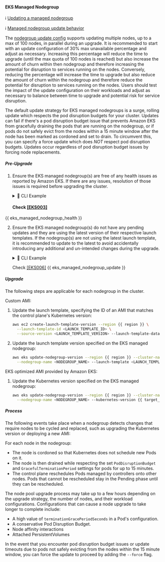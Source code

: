 #### EKS Managed Nodegroup

ℹ️ [Updating a managed nodegroup](https://docs.aws.amazon.com/eks/latest/userguide/update-managed-node-group.html)

ℹ️ [Managed nodegroup update behavior](https://docs.aws.amazon.com/eks/latest/userguide/managed-node-update-behavior.html)

The [nodegroup update config](https://docs.aws.amazon.com/eks/latest/APIReference/API_NodegroupUpdateConfig.html) supports updating multiple nodes, up to a max of 100 nodes, in parallel during an upgrade. It is recommended to start with an update configuration of 30% max unavailable percentage and adjust as necessary. Increasing this percentage will reduce the time to upgrade (until the max quota of 100 nodes is reached) but also increase the amount of churn within then nodegroup and therefore increasing the potential for disruption to services running on the nodes. Conversely, reducing the percentage will increase the time to upgrade but also reduce the amount of churn within the nodegroup and therefore reduce the potential for disruption to services running on the nodes. Users should test the impact of the update configuration on their workloads and adjust as necessary to balance between time to upgrade and potential risk for service disruption.

The default update strategy for EKS managed nodegroups is a surge, rolling update which respects the pod disruption budgets for your cluster. Updates can fail if there's a pod disruption budget issue that prevents Amazon EKS from gracefully draining the pods that are running on the nodegroup, or if pods do not safely evict from the nodes within a 15 minute window after the node has been marked as cordoned and set to drain. To circumvent this, you can specify a force update which does *NOT* respect pod disruption budgets. Updates occur regardless of pod disruption budget issues by forcing node replacements.

##### Pre-Upgrade

1. Ensure the EKS managed nodegroup(s) are free of any health issues as reported by Amazon EKS. If there are any issues, resolution of those issues is required before upgrading the cluster.

    <details>
    <summary>📌 CLI Example</summary>

    ```sh
    aws eks describe-nodegroup --region {{ region }} --cluster-name {{ cluster_name }} \
      --nodegroup-name <NAME> --query 'nodegroup.health'
    ```

    </details>

    #### Check [[EKS003]](https://clowdhaus.github.io/eksup/usage/checks/#eks003)
{{ eks_managed_nodegroup_health }}

2. Ensure the EKS managed nodegroup(s) do not have any pending updates and they are using the latest version of their respective launch templates. If the nodegroup(s) are not using the latest launch template, it is recommended to update to the latest to avoid accidentally introducing any additional and un-intended changes during the upgrade.

    <details>
    <summary>📌 CLI Example</summary>

    ```sh
    // TODO
    ```

    </details>

    Check [[EKS006]](https://clowdhaus.github.io/eksup/usage/checks/#eks006)
{{ eks_managed_nodegroup_update }}

##### Upgrade

The following steps are applicable for each nodegroup in the cluster.

Custom AMI:

  1. Update the launch template, specifying the ID of an AMI that matches the control plane's Kubernetes version:

      ```sh
      aws ec2 create-launch-template-version --region {{ region }} \
        --launch-template-id <LAUNCH_TEMPLATE_ID> \
        --source-version <LAUNCH_TEMPLATE_VERSION> --launch-template-data 'ImageId=<AMI_ID>'
      ```

  2. Update the launch template version specified on the EKS managed nodegroup:

      ```sh
      aws eks update-nodegroup-version --region {{ region }} --cluster-name {{ cluster_name }} \
        --nodegroup-name <NODEGROUP_NAME> --launch-template <LAUNCH_TEMPLATE>
      ```


EKS optimized AMI provided by Amazon EKS:

  1. Update the Kubernetes version specified on the EKS managed nodegroup:

      ```sh
      aws eks update-nodegroup-version --region {{ region }} --cluster-name {{ cluster_name }} \
        --nodegroup-name <NODEGROUP_NAME> --kubernetes-version {{ target_version }}
      ```

##### Process

The following events take place when a nodegroup detects changes that require nodes to be cycled and replaced, such as upgrading the Kubernetes version or deploying a new AMI:

For each node in the nodegroup:
  - The node is cordoned so that Kubernetes does not schedule new Pods on it.
  - The node is then drained while respecting the set `PodDisruptionBudget` and `GracefulTerminationPeriod` settings for pods for up to 15 minutes.
  - The control plane reschedules Pods managed by controllers onto other nodes. Pods that cannot be rescheduled stay in the Pending phase until they can be rescheduled.

The node pool upgrade process may take up to a few hours depending on the upgrade strategy, the number of nodes, and their workload configurations. Configurations that can cause a node upgrade to take longer to complete include:

  - A high value of `terminationGracePeriodSeconds` in a Pod's configuration.
  - A conservative Pod Disruption Budget.
  - Node affinity interactions
  - Attached PersistentVolumes

In the event that you encounter pod disruption budget issues or update timeouts due to pods not safely evicting from the nodes within the 15 minute window, you can force the update to proceed by adding the `--force` flag.
